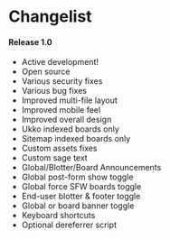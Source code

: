 # Changelist

#### Release 1.0

- Active development!
- Open source
- Various security fixes
- Various bug fixes
- Improved multi-file layout
- Improved mobile feel
- Improved overall design
- Ukko indexed boards only
- Sitemap indexed boards only
- Custom assets fixes
- Custom sage text
- Global/Blotter/Board Announcements
- Global post-form show toggle
- Global force SFW boards toggle
- End-user blotter & footer toggle
- Global or board banner toggle
- Keyboard shortcuts
- Optional dereferrer script